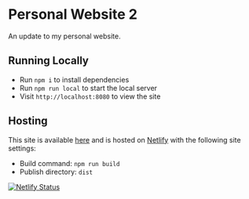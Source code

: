 # Personal Website 2

An update to my personal website.

## Running Locally

- Run `npm i` to install dependencies
- Run `npm run local` to start the local server
- Visit `http://localhost:8080` to view the site

## Hosting

This site is available [here](https://zg-personal2.netlify.app) and is hosted on [Netlify](https://netlify.com) with the following site settings:

- Build command: `npm run build`
- Publish directory: `dist`

[![Netlify Status](https://api.netlify.com/api/v1/badges/ea8e6080-6311-4691-81a1-ae6d5d9301aa/deploy-status)](https://app.netlify.com/sites/zg-personal2/deploys)